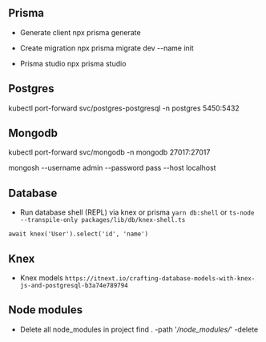 ## Prisma

- Generate client
npx prisma generate

- Create migration
npx prisma migrate dev --name init

- Prisma studio
npx prisma studio

## Postgres

kubectl port-forward svc/postgres-postgresql -n postgres 5450:5432

## Mongodb

kubectl port-forward svc/mongodb -n mongodb 27017:27017

mongosh --username admin --password pass --host localhost

## Database 

- Run database shell (REPL) via knex or prisma
`yarn db:shell` or `ts-node --transpile-only packages/lib/db/knex-shell.ts`

`await knex('User').select('id', 'name')`

## Knex

- Knex models
`https://itnext.io/crafting-database-models-with-knex-js-and-postgresql-b3a74e789794`

## Node modules

- Delete all node_modules in project
find . -path '*/node_modules/*' -delete
